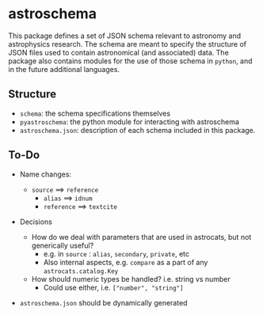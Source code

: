 # astroschema

This package defines a set of JSON schema relevant to astronomy and astrophysics research.  The schema are meant to specify the structure of JSON files used to contain astronomical (and associated) data.  The package also contains modules for the use of those schema in `python`, and in the future additional languages.

## Structure

- `schema`: the schema specifications themselves
- `pyastroschema`: the python module for interacting with astroschema
- `astroschema.json`: description of each schema included in this package.


## To-Do

- Name changes:
    - `source` ==> `reference`
        - `alias` ==> `idnum`
        - `reference` ==> `textcite`

- Decisions
    - How do we deal with parameters that are used in astrocats, but not generically useful?
        - e.g. in `source` : `alias`, `secondary`, `private`, etc
        - Also internal aspects, e.g. `compare` as a part of any `astrocats.catalog.Key`
    - How should numeric types be handled?  i.e. string vs number
        - Could use either, i.e. `["number", "string"]`

- `astroschema.json` should be dynamically generated
